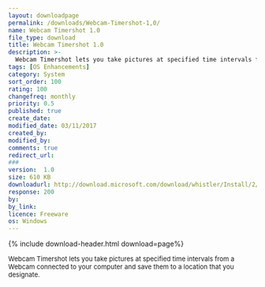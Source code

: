 ```yaml
---
layout: downloadpage
permalink: /downloads/Webcam-Timershot-1,0/
name: Webcam Timershot 1.0
file_type: download
title: Webcam Timershot 1.0
description: >-
  Webcam Timershot lets you take pictures at specified time intervals from a Webcam connected to your computer
tags: [OS Enhancements]
category: System
sort_order: 100
rating: 100
changefreq: monthly
priority: 0.5
published: true
create_date:
modified_date: 03/11/2017
created_by:
modified_by:
comments: true
redirect_url:
###
version:  1.0
size: 610 KB
downloadurl: http://download.microsoft.com/download/whistler/Install/2/WXP/EN-US/TimershotPowertoySetup.exe
response: 200
by:
by_link:
licence: Freeware
os: Windows
---
```


{% include download-header.html download=page%}

<p style="fix-download-text !important">
<p><font size="2"><p>Webcam Timershot lets you take pictures at specified time intervals from a Webcam connected to your computer and save them to a location that you designate.</p></p></p>
